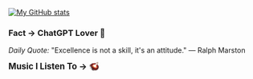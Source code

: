 [![My GitHub stats](https://github-readme-stats.vercel.app/api?username=CedrickGD&theme=dark)](https://github.com/CedrickGD/github-readme-stats)


### Fact -> ChatGPT Lover 👑

<!--STARTS_QUOTE-->
*Daily Quote:* "Excellence is not a skill, it's an attitude." — Ralph Marston
<!--ENDS_QUOTE-->

<p>
  <span style="font-size: larger; font-weight: bold; vertical-align: middle;">Music I Listen To &rarr;</span>
  <a href="https://youtu.be/iIbZk3tOesM?si=1KA_f4f4EUqiU3hr">
    <img src="https://github.com/CedrickGD/CedrickGD/blob/main/Alpha.png" alt="Watch the video" width="20" style="vertical-align:middle;"/>
  </a>
</p>
